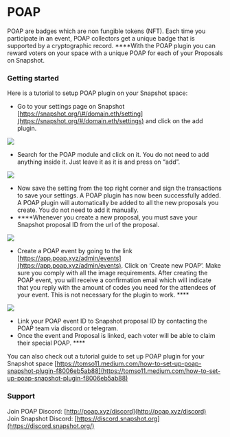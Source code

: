 # POAP

POAP are badges which are non fungible tokens \(NFT\). Each time you participate in an event, POAP collectors get a unique badge that is supported by a cryptographic record.  ****With the POAP plugin you can reward voters on your space with a unique POAP for each of your Proposals on Snapshot.

### **Getting started**

Here is a tutorial to setup POAP plugin on your Snapshot space: 

* Go to your settings page on Snapshot [https://snapshot.org/\#/domain.eth/setting](https://snapshot.org/#/domain.eth/settings) and click on the add plugin. 

![](https://lh4.googleusercontent.com/zT0wtgjrvCywo_uHOKv7SESCPbhg0omPhj13TyrDVeSPQapMplSG-BNGzDTJ-QzuP9NgD71BWUy19njeJTFsJw0obYFK2-wgSln7TTTOUqIbu2tXyvZRPDIvwItd4g=s0)

* Search for the POAP module and click on it. You do not need to add anything inside it.  Just  leave it as it is and press on “add”.

![](https://lh6.googleusercontent.com/Rx2KPaG5rx_jfwWmjherO2YJTMjJtdkU35biQEJlPUZXEfaaB6SG_qdw2G8BMZYywrfEaHtjxDamAYbReEJ214Zo4XodgGoYwTbLXo9-rpf1_edPSl2xitCPAHY2YA=s0)

* Now save the setting from the top right corner and sign the transactions to save your settings. A POAP plugin has now been successfully added. A POAP plugin will automatically be added to all the new proposals you create. You do not need to add it manually.
*  ****Whenever you create a new proposal, you must save your Snapshot  proposal ID  from the url of the proposal.

![](https://lh3.googleusercontent.com/X1BF1pwn6cyPu0g7j0UJpq9Ys44PlleccP9Pf-U4PNHU1cVVstF6ldQunrTLY97o88_8Vi_RbnDiLSmHCelGSm3-iZP05G8Mr2Qy1r5bjfJypPIpkdO2PnfdycNcyQ=s0)

* Create a POAP event by going to the link [https://app.poap.xyz/admin/events](https://app.poap.xyz/admin/events). Click on ‘Create new POAP’. Make sure you comply with all the image requirements. After creating the POAP event, you will receive a confirmation email which will indicate that you reply with the amount of codes you need for the attendees of your event. This is not necessary for the plugin to work. ****

![](https://lh6.googleusercontent.com/jcfVETtJQps-PoHVJNJw3gyz6A7_0b6wKY6aJnK4YsXJWza9-IC2oXY736ZFptTgu8IWPLjEqdHQZXuKNQwahNe2jt9jMAdJb92oj2I0ioH35iJyiU0IrR-8Jp4lRw=s0)

* Link your POAP event ID to Snapshot proposal ID by contacting the POAP team via discord or telegram.
* Once the event and Proposal is linked, each voter will be able to claim their special POAP. ****

You can also check out a tutorial guide to set up POAP plugin for your Snapshot space [https://tomso11.medium.com/how-to-set-up-poap-snapshot-plugin-f8006eb5ab88](https://tomso11.medium.com/how-to-set-up-poap-snapshot-plugin-f8006eb5ab88)

### Support

Join POAP Discord: [http://poap.xyz/discord](http://poap.xyz/discord)  
Join Snapshot Discord: [https://discord.snapshot.org](https://discord.snapshot.org/)

  


